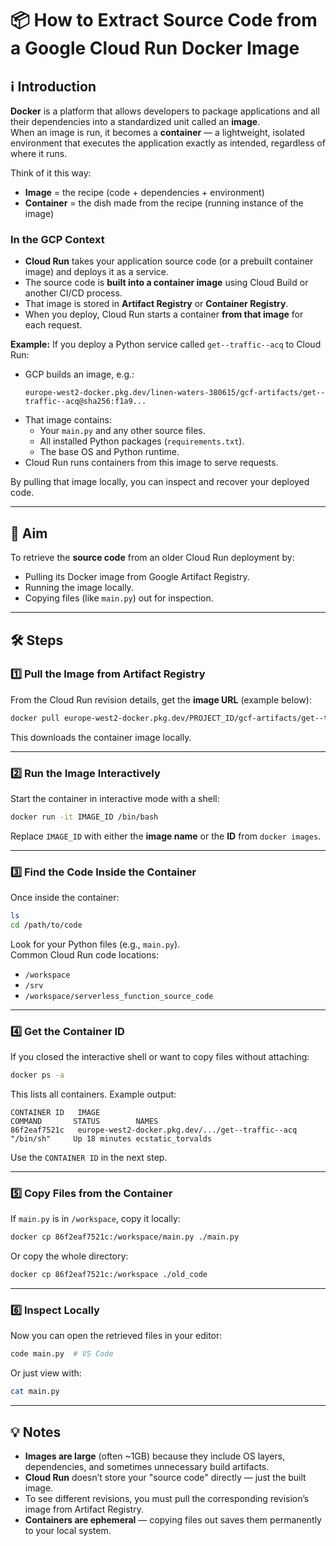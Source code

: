 # 📦 How to Extract Source Code from a Google Cloud Run Docker Image

## ℹ️ Introduction

**Docker** is a platform that allows developers to package applications and all their dependencies into a standardized unit called an **image**.  
When an image is run, it becomes a **container** — a lightweight, isolated environment that executes the application exactly as intended, regardless of where it runs.

Think of it this way:
- **Image** = the recipe (code + dependencies + environment)
- **Container** = the dish made from the recipe (running instance of the image)

### In the GCP Context
- **Cloud Run** takes your application source code (or a prebuilt container image) and deploys it as a service.
- The source code is **built into a container image** using Cloud Build or another CI/CD process.
- That image is stored in **Artifact Registry** or **Container Registry**.
- When you deploy, Cloud Run starts a container **from that image** for each request.

**Example:**
If you deploy a Python service called `get--traffic--acq` to Cloud Run:
- GCP builds an image, e.g.:
  ```
  europe-west2-docker.pkg.dev/linen-waters-380615/gcf-artifacts/get--traffic--acq@sha256:f1a9...
  ```
- That image contains:
  - Your `main.py` and any other source files.
  - All installed Python packages (`requirements.txt`).
  - The base OS and Python runtime.
- Cloud Run runs containers from this image to serve requests.

By pulling that image locally, you can inspect and recover your deployed code.

---

## 🎯 Aim
To retrieve the **source code** from an older Cloud Run deployment by:
- Pulling its Docker image from Google Artifact Registry.
- Running the image locally.
- Copying files (like `main.py`) out for inspection.

---

## 🛠 Steps

### 1️⃣ Pull the Image from Artifact Registry
From the Cloud Run revision details, get the **image URL** (example below):

```bash
docker pull europe-west2-docker.pkg.dev/PROJECT_ID/gcf-artifacts/get--traffic--acq@sha256:IMAGE_DIGEST
```
This downloads the container image locally.

---

### 2️⃣ Run the Image Interactively
Start the container in interactive mode with a shell:

```bash
docker run -it IMAGE_ID /bin/bash
```
Replace `IMAGE_ID` with either the **image name** or the **ID** from `docker images`.

---

### 3️⃣ Find the Code Inside the Container
Once inside the container:
```bash
ls
cd /path/to/code
```
Look for your Python files (e.g., `main.py`).  
Common Cloud Run code locations:
- `/workspace`
- `/srv`
- `/workspace/serverless_function_source_code`

---

### 4️⃣ Get the Container ID
If you closed the interactive shell or want to copy files without attaching:
```bash
docker ps -a
```
This lists all containers. Example output:
```
CONTAINER ID   IMAGE                                             COMMAND       STATUS        NAMES
86f2eaf7521c   europe-west2-docker.pkg.dev/.../get--traffic--acq "/bin/sh"     Up 18 minutes ecstatic_torvalds
```
Use the `CONTAINER ID` in the next step.

---

### 5️⃣ Copy Files from the Container
If `main.py` is in `/workspace`, copy it locally:
```bash
docker cp 86f2eaf7521c:/workspace/main.py ./main.py
```
Or copy the whole directory:
```bash
docker cp 86f2eaf7521c:/workspace ./old_code
```

---

### 6️⃣ Inspect Locally
Now you can open the retrieved files in your editor:
```bash
code main.py  # VS Code
```
Or just view with:
```bash
cat main.py
```

---

## 💡 Notes
- **Images are large** (often ~1GB) because they include OS layers, dependencies, and sometimes unnecessary build artifacts.
- **Cloud Run** doesn’t store your "source code" directly — just the built image.
- To see different revisions, you must pull the corresponding revision’s image from Artifact Registry.
- **Containers are ephemeral** — copying files out saves them permanently to your local system.

